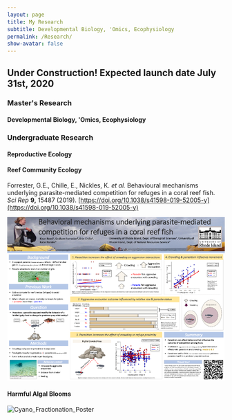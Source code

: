 ```yaml
---
layout: page  
title: My Research 
subtitle: Developmental Biology, 'Omics, Ecophysiology
permalink: /Research/  
show-avatar: false   
---
```


## Under Construction! Expected launch date July 31st, 2020

### Master's Research

#### Developmental Biology, 'Omics, Ecophysiology

### Undergraduate Research

#### Reproductive Ecology


#### Reef Community Ecology

Forrester, G.E., Chille, E., Nickles, K. *et al.* Behavioural mechanisms underlying parasite-mediated competition for refuges in a coral reef fish. *Sci Rep* **9,** 15487 (2019). [https://doi.org/10.1038/s41598-019-52005-y](https://doi.org/10.1038/s41598-019-52005-y)

![Goby_Poster](/img/goby_poster.png)

#### Harmful Algal Blooms


![Cyano_Fractionation_Poster](/img/Cyano_Fractionation_Poster.png)
